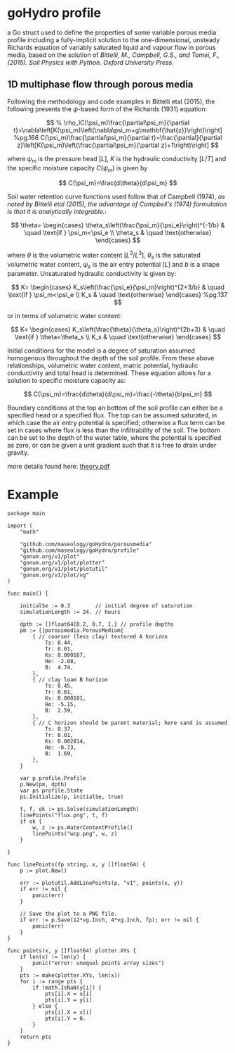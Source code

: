 # goHydro profile

a Go struct used to define the properties of some variable porous media profile including a fully-implicit solution to the one-dimensional, unsteady Richards equation of variably saturated liquid and vapour flow in porous media, based on the solution of *Bittelli, M., Campbell, G.S., and Tomei, F., (2015). Soil Physics with Python. Oxford University Press.*

## 1D multiphase flow through porous media

Following the methodology and code examples in Bittelli etal (2015), the following presents the $\psi$-based form of the Richards (1931) equation:

$$
	% \rho_lC(\psi_m)\frac{\partial\psi_m}{\partial t}=\nabla\left[K(\psi_m)\left(\nabla\psi_m+g\mathbf{\hat{z}}\right)\right] %pg.166
	C(\psi_m)\frac{\partial\psi_m}{\partial t}=\frac{\partial}{\partial z}\left[K(\psi_m)\left(\frac{\partial\psi_m}{\partial z}+1\right)\right]
$$

where $\psi_m$ is the pressure head $[L]$, $K$ is the hydraulic conductivity $[L/T]$ and the specific moisture capacity $C(\psi_m)$ is given by

$$
	C(\psi_m)=\frac{d\theta}{d\psi_m}
$$ 
<!-- pg.120 -->

Soil water retention curve functions used follow that of Campbell (1974), *as noted by Bittelli etal (2015), the advantage of Campbell's (1974) formulation is that it is analytically integrable.*: <!-- %see also pg.172 -->

<!-- pg.104 (i believe there's a typo, or a change of sign, here taking all potentials are negative) -->
$$ 
	\theta=
	\begin{cases}
	\theta_s\left(\frac{\psi_m}{\psi_e}\right)^{-1/b} & \quad \text{if } \psi_m<\psi_e \\
	\theta_s & \quad \text{otherwise}
	\end{cases} 
$$


where $\theta$ is the volumetric water content $[L^3/L^3]$, $\theta_s$ is the saturated volumetric water content, $\psi_e$ is the air entry potential $[L]$ and $b$ is a shape parameter. Unsaturated hydraulic conductivity is given by:

$$
	K=
	\begin{cases}
	K_s\left(\frac{\psi_e}{\psi_m}\right)^{2+3/b} & \quad \text{if } \psi_m<\psi_e \\
	K_s & \quad \text{otherwise}
	\end{cases} %pg.137
$$

or in terms of volumetric water content:

$$
	K=
	\begin{cases}
	K_s\left(\frac{\theta}{\theta_s}\right)^{2b+3} & \quad \text{if } \theta<\theta_s \\
	K_s & \quad \text{otherwise}
	\end{cases}
$$

Initial conditions for the model is a degree of saturation assumed homogenous throughout the depth of the soil profile. From these above relationships, volumetric water content, matric potential, hydraulic conductivity and total head is determined. These equation allows for a solution to specific moisture capacity as:

$$
	C(\psi_m)=\frac{d\theta}{d\psi_m}=\frac{-\theta}{b\psi_m}
$$ 
<!-- pg.121 -->

Boundary conditions at the top an bottom of the soil profile can either be a specified head or a specified flux. The top can be assumed saturated, in which case the air entry potential is specified; otherwise a flux term can be set in cases where flux is less than the infiltrability of the soil. The bottom can be set to the depth of the water table, where the potential is specified as zero, or can be given a unit gradient such that it is free to drain under gravity.

more details found here: [theory.pdf](theory.pdf)

# Example

```
package main

import (
	"math"

	"github.com/maseology/goHydro/porousmedia"
	"github.com/maseology/goHydro/profile"
	"gonum.org/v1/plot"
	"gonum.org/v1/plot/plotter"
	"gonum.org/v1/plot/plotutil"
	"gonum.org/v1/plot/vg"
)

func main() {

	initialSe := 0.3        // initial degree of saturation
	simulationLength := 24. // hours
	
	dpth := []float64{0.2, 0.7, 1.} // profile depths
	pm := []porousmedia.PorousMedium{
		{ // coarser (less clay) textured A horizon
			Ts: 0.44,
			Tr: 0.01,
			Ks: 0.000167,
			He: -2.08,
			B:  4.74,
		},
		{ // clay loam B horizon
			Ts: 0.45,
			Tr: 0.01,
			Ks: 0.000101,
			He: -5.15,
			B:  2.59,
		},
		{ // C horizon should be parent material; here sand is assumed
			Ts: 0.37,
			Tr: 0.01,
			Ks: 0.002814,
			He: -0.73,
			B:  1.69,
		},
	}

	var p profile.Profile
	p.New(pm, dpth)
	var ps profile.State
	ps.Initialize(p, initialSe, true)

	t, f, ok := ps.Solve(simulationLength)
	linePoints("flux.png", t, f)
	if ok {
		w, z := ps.WaterContentProfile()
		linePoints("wcp.png", w, z)
	}

}

func linePoints(fp string, x, y []float64) {
	p := plot.New()

	err := plotutil.AddLinePoints(p, "v1", points(x, y))
	if err != nil {
		panic(err)
	}

	// Save the plot to a PNG file.
	if err := p.Save(12*vg.Inch, 4*vg.Inch, fp); err != nil {
		panic(err)
	}
}

func points(x, y []float64) plotter.XYs {
	if len(x) != len(y) {
		panic("error: unequal points array sizes")
	}
	pts := make(plotter.XYs, len(x))
	for i := range pts {
		if !math.IsNaN(y[i]) {
			pts[i].X = x[i]
			pts[i].Y = y[i]
		} else {
			pts[i].X = x[i]
			pts[i].Y = 0.
		}
	}
	return pts
}

```
